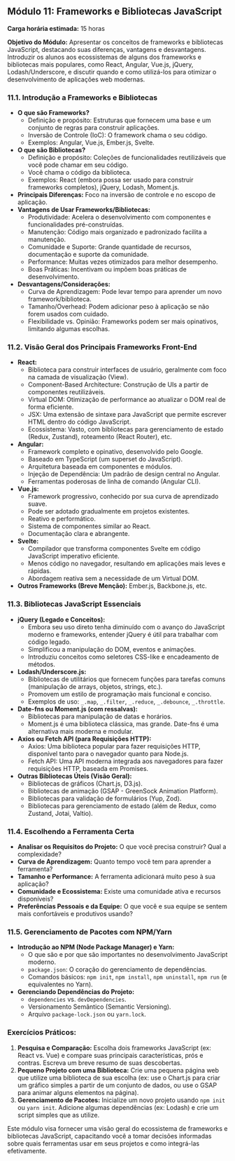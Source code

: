 ## Módulo 11: Frameworks e Bibliotecas JavaScript

**Carga horária estimada:** 15 horas

**Objetivo do Módulo:** Apresentar os conceitos de frameworks e bibliotecas JavaScript, destacando suas diferenças, vantagens e desvantagens. Introduzir os alunos aos ecossistemas de alguns dos frameworks e bibliotecas mais populares, como React, Angular, Vue.js, jQuery, Lodash/Underscore, e discutir quando e como utilizá-los para otimizar o desenvolvimento de aplicações web modernas.

### 11.1. Introdução a Frameworks e Bibliotecas

*   **O que são Frameworks?**
    *   Definição e propósito: Estruturas que fornecem uma base e um conjunto de regras para construir aplicações.
    *   Inversão de Controle (IoC): O framework chama o seu código.
    *   Exemplos: Angular, Vue.js, Ember.js, Svelte.
*   **O que são Bibliotecas?**
    *   Definição e propósito: Coleções de funcionalidades reutilizáveis que você pode chamar em seu código.
    *   Você chama o código da biblioteca.
    *   Exemplos: React (embora possa ser usado para construir frameworks completos), jQuery, Lodash, Moment.js.
*   **Principais Diferenças:** Foco na inversão de controle e no escopo de aplicação.
*   **Vantagens de Usar Frameworks/Bibliotecas:**
    *   Produtividade: Acelera o desenvolvimento com componentes e funcionalidades pré-construídas.
    *   Manutenção: Código mais organizado e padronizado facilita a manutenção.
    *   Comunidade e Suporte: Grande quantidade de recursos, documentação e suporte da comunidade.
    *   Performance: Muitas vezes otimizados para melhor desempenho.
    *   Boas Práticas: Incentivam ou impõem boas práticas de desenvolvimento.
*   **Desvantagens/Considerações:**
    *   Curva de Aprendizagem: Pode levar tempo para aprender um novo framework/biblioteca.
    *   Tamanho/Overhead: Podem adicionar peso à aplicação se não forem usados com cuidado.
    *   Flexibilidade vs. Opinião: Frameworks podem ser mais opinativos, limitando algumas escolhas.

### 11.2. Visão Geral dos Principais Frameworks Front-End

*   **React:**
    *   Biblioteca para construir interfaces de usuário, geralmente com foco na camada de visualização (View).
    *   Component-Based Architecture: Construção de UIs a partir de componentes reutilizáveis.
    *   Virtual DOM: Otimização de performance ao atualizar o DOM real de forma eficiente.
    *   JSX: Uma extensão de sintaxe para JavaScript que permite escrever HTML dentro do código JavaScript.
    *   Ecossistema: Vasto, com bibliotecas para gerenciamento de estado (Redux, Zustand), roteamento (React Router), etc.
*   **Angular:**
    *   Framework completo e opinativo, desenvolvido pelo Google.
    *   Baseado em TypeScript (um superset do JavaScript).
    *   Arquitetura baseada em componentes e módulos.
    *   Injeção de Dependência: Um padrão de design central no Angular.
    *   Ferramentas poderosas de linha de comando (Angular CLI).
*   **Vue.js:**
    *   Framework progressivo, conhecido por sua curva de aprendizado suave.
    *   Pode ser adotado gradualmente em projetos existentes.
    *   Reativo e performático.
    *   Sistema de componentes similar ao React.
    *   Documentação clara e abrangente.
*   **Svelte:**
    *   Compilador que transforma componentes Svelte em código JavaScript imperativo eficiente.
    *   Menos código no navegador, resultando em aplicações mais leves e rápidas.
    *   Abordagem reativa sem a necessidade de um Virtual DOM.
*   **Outros Frameworks (Breve Menção):** Ember.js, Backbone.js, etc.

### 11.3. Bibliotecas JavaScript Essenciais

*   **jQuery (Legado e Conceitos):**
    *   Embora seu uso direto tenha diminuído com o avanço do JavaScript moderno e frameworks, entender jQuery é útil para trabalhar com código legado.
    *   Simplificou a manipulação do DOM, eventos e animações.
    *   Introduziu conceitos como seletores CSS-like e encadeamento de métodos.
*   **Lodash/Underscore.js:**
    *   Bibliotecas de utilitários que fornecem funções para tarefas comuns (manipulação de arrays, objetos, strings, etc.).
    *   Promovem um estilo de programação mais funcional e conciso.
    *   Exemplos de uso: `_.map`, `_.filter`, `_.reduce`, `_.debounce`, `_.throttle`.
*   **Date-fns ou Moment.js (com ressalvas):**
    *   Bibliotecas para manipulação de datas e horários.
    *   Moment.js é uma biblioteca clássica, mas grande. Date-fns é uma alternativa mais moderna e modular.
*   **Axios ou Fetch API (para Requisições HTTP):**
    *   Axios: Uma biblioteca popular para fazer requisições HTTP, disponível tanto para o navegador quanto para Node.js.
    *   Fetch API: Uma API moderna integrada aos navegadores para fazer requisições HTTP, baseada em Promises.
*   **Outras Bibliotecas Úteis (Visão Geral):**
    *   Bibliotecas de gráficos (Chart.js, D3.js).
    *   Bibliotecas de animação (GSAP - GreenSock Animation Platform).
    *   Bibliotecas para validação de formulários (Yup, Zod).
    *   Bibliotecas para gerenciamento de estado (além de Redux, como Zustand, Jotai, Valtio).

### 11.4. Escolhendo a Ferramenta Certa

*   **Analisar os Requisitos do Projeto:** O que você precisa construir? Qual a complexidade?
*   **Curva de Aprendizagem:** Quanto tempo você tem para aprender a ferramenta?
*   **Tamanho e Performance:** A ferramenta adicionará muito peso à sua aplicação?
*   **Comunidade e Ecossistema:** Existe uma comunidade ativa e recursos disponíveis?
*   **Preferências Pessoais e da Equipe:** O que você e sua equipe se sentem mais confortáveis e produtivos usando?

### 11.5. Gerenciamento de Pacotes com NPM/Yarn

*   **Introdução ao NPM (Node Package Manager) e Yarn:**
    *   O que são e por que são importantes no desenvolvimento JavaScript moderno.
    *   `package.json`: O coração do gerenciamento de dependências.
    *   Comandos básicos: `npm init`, `npm install`, `npm uninstall`, `npm run` (e equivalentes no Yarn).
*   **Gerenciando Dependências do Projeto:**
    *   `dependencies` vs. `devDependencies`.
    *   Versionamento Semântico (Semantic Versioning).
    *   Arquivo `package-lock.json` ou `yarn.lock`.

### Exercícios Práticos:

1.  **Pesquisa e Comparação:** Escolha dois frameworks JavaScript (ex: React vs. Vue) e compare suas principais características, prós e contras. Escreva um breve resumo de suas descobertas.
2.  **Pequeno Projeto com uma Biblioteca:** Crie uma pequena página web que utilize uma biblioteca de sua escolha (ex: use o Chart.js para criar um gráfico simples a partir de um conjunto de dados, ou use o GSAP para animar alguns elementos na página).
3.  **Gerenciamento de Pacotes:** Inicialize um novo projeto usando `npm init` ou `yarn init`. Adicione algumas dependências (ex: Lodash) e crie um script simples que as utilize.

Este módulo visa fornecer uma visão geral do ecossistema de frameworks e bibliotecas JavaScript, capacitando você a tomar decisões informadas sobre quais ferramentas usar em seus projetos e como integrá-las efetivamente.
